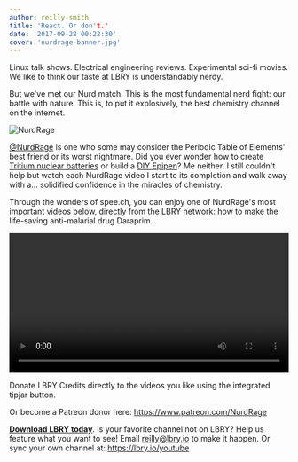 ```yaml
---
author: reilly-smith
title: 'React. Or don't.'
date: '2017-09-28 00:22:30'
cover: 'nurdrage-banner.jpg'
---
```


Linux talk shows. Electrical engineering reviews. Experimental sci-fi movies. We like to think our taste at LBRY is understandably nerdy.

But we've met our Nurd match. This is the most fundamental nerd fight: our battle with nature. This is, to put it explosively, the best chemistry channel on the internet.

![NurdRage](/img/news/nurdrage-inline.jpg)

[@NurdRage](https://open.lbry.io/%40NurdRage) is one who some may consider the Periodic Table of Elements' best friend or its worst nightmare. Did you ever wonder how to create [Tritium nuclear batteries](https://open.lbry.io/make-a-tritium-nuclear-battery-or) or build a [DIY Epipen](https://open.lbry.io/make-the-epipencil-diy-alternative-to)? Me neither. I still couldn't help but watch each NurdRage video I start to its completion and walk away with a... solidified confidence in the miracles of chemistry.

Through the wonders of spee.ch, you can enjoy one of NurdRage's most important videos below, directly from the LBRY network: how to make the life-saving anti-malarial drug Daraprim.

<video width="100%" controls src="https://spee.ch/fb613b913694d12441ef10f40d16eb1904aa4347/the-final-steps-of-making-pyrimethamine.mp4"/></video>

Donate LBRY Credits directly to the videos you like using the integrated tipjar button.

Or become a Patreon donor here: https://www.patreon.com/NurdRage

[**Download LBRY today**](https://lbry.io/get). Is your favorite channel not on LBRY? Help us feature what you want to see! Email [reilly@lbry.io](mailto:reilly@lbry.io) to make it happen. Or sync your own channel at: https://lbry.io/youtube

